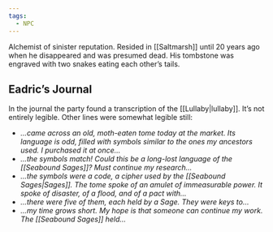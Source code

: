 ```yaml
---
tags:
  - NPC
---
```

Alchemist of sinister reputation. Resided in [[Saltmarsh]] until 20 years ago when he disappeared and was presumed dead. His tombstone was engraved with two snakes eating each other’s tails.
## Eadric’s Journal
In the journal the party found a transcription of the [[Lullaby|lullaby]]. It’s not entirely legible. Other lines were somewhat legible still:
- _...came across an old, moth-eaten tome today at the market. Its language is odd, filled with symbols similar to the ones my ancestors used. I purchased it at once..._
- _...the symbols match! Could this be a long-lost language of the [[Seabound Sages]]? Must continue my research..._
- _...the symbols were a code, a cipher used by the [[Seabound Sages|Sages]]. The tome spoke of an amulet of immeasurable power. It spoke of disaster, of a flood, and of a pact with..._
- _...there were five of them, each held by a Sage. They were keys to…_
- _...my time grows short. My hope is that someone can continue my work. The [[Seabound Sages]] held…_